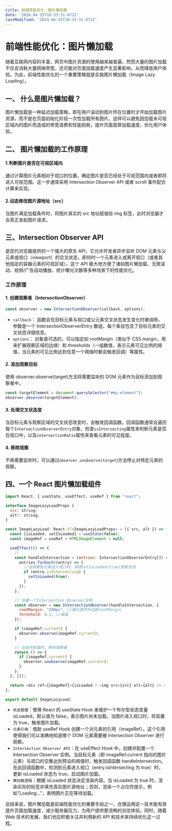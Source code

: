 ```yaml
---
title: 前端性能优化：图片懒加载
date: '2024-04-25T10:33:31.871Z'
lastModified: '2024-04-25T10:33:31.871Z'
---
```

# 前端性能优化：图片懒加载

随着互联网内容的丰富，网页中图片资源的使用越来越普遍，然而大量的图片加载不仅会消耗大量网络带宽，还可能对页面加载速度产生显著影响，从而降低用户体验。为此，前端性能优化的一个重要策略就是实施图片懒加载（Image Lazy Loading）。

## 一、 什么是图片懒加载？

图片懒加载是一种延迟加载策略，即在用户滚动到图片所在位置时才开始加载图片资源，而不是在页面初始化阶段一次性加载所有图片。这样可以避免因加载未可视区域内的图片而造成的带宽浪费和性能损耗，提升页面首屏加载速度，优化用户体验。

## 二、 图片懒加载的工作原理

#### 1.判断图片是否在可视区域内

通过计算图片元素相对于视口的位置，确定图片是否已经处于可视范围内或者即将进入可视范围。这一步通常采用 Intersection Observer API 或者 scroll 事件配合计算来实现。

#### 2.动态修改图片源地址（src）

当图片满足加载条件时，将图片真实的 src 地址赋值给 img 标签，此时浏览器才会真正发起图片请求。

## 三、Intersection Observer API

是现代浏览器提供的一个强大的原生 API，它允许开发者异步监听 DOM 元素与父元素或视口（viewport）的交叉状态，即何时一个元素进入或离开视口（或者其他指定的容器元素的可视区域）。这个 API 极大地方便了诸如图片懒加载、无限滚动、视频/广告自动播放、统计曝光次数等多种场景下的性能优化。

### 工作原理

#### 1. 创建观察者（IntersectionObserver）

```js
const observer = new IntersectionObserver(callback, options);
```

- `callback`： 函数会在目标元素与视口或父元素交叉状态发生变化时被调用，参数是一个 IntersectionObserverEntry 数组，每个条目包含了目标元素的交叉状态详细信息。
- `options`： 对象是可选的，可以指定如 rootMargin（类似于 CSS margin，用来扩展观察区域的边缘）和 thresholds（一组数值，表示元素可见比例的阈值，当元素的可见比例达到任意一个阈值时都会触发回调）等属性。

#### 2. 添加观察目标

使用 observer.observe(target)方法将需要监听的 DOM 元素作为目标添加到观察者中。

```js
const targetElement = document.querySelector("#my-element");
observer.observe(targetElement);
```

#### 3. 处理交叉状态变

当目标元素与观察区域的交叉状态改变时，会触发回调函数。回调函数通常会遍历每个`IntersectionObserverEntry`对象，检查`isIntersecting`属性来判断元素是否在视口中，以及`intersectionRatio`属性来查看元素的可见程度。

#### 4. 移除观察

不再需要监听时，可以通过`observer.unobserve(target`)方法停止对特定元素的观察。

## 四、一个 React 图片懒加载组件

```js
import React, { useState, useEffect, useRef } from "react";

interface ImageLazyLoadProps {
  src: string;
  alt?: string;
}

const ImageLazyLoad: React.FC<ImageLazyLoadProps> = ({ src, alt }) => {
  const [isLoaded, setIsLoaded] = useState(false);
  const imageRef = useRef < HTMLImageElement > null;

  useEffect(() => {
    //
    const handleIntersection = (entries: IntersectionObserverEntry[]) => {
      entries.forEach((entry) => {
        //当观察到元素进入视口时，调用setIsLoaded(true)更新状态
        if (entry.isIntersecting) {
          setIsLoaded(true);
        }
      });
    };

    // 创建一个Intersection Observer实例
    const observer = new IntersectionObserver(handleIntersection, {
      rootMargin: "200px", //根元素的外边距rootMargin
      threshold: 0.1, //阈值
    });

    if (imageRef.current) {
      observer.observe(imageRef.current);
    }

    // 在组件卸载时，移除观察者
    return () => {
      if (imageRef.current) {
        observer.unobserve(imageRef.current);
      }
    };
  }, []);

  return <div ref={imageRef}>{isLoaded ? <img src={src} alt={alt} /> : <div>Loading...</div>}</div>;
};

export default ImageLazyLoad;
```

- `状态管理`：使用 React 的 useState Hook 来维护一个布尔型状态变量 isLoaded，默认值为 false，表示图片尚未加载。当图片进入视口时，将其置为 true，触发图片加载。
- `元素引用`：借助 useRef Hook 创建一个对<img>元素的引用（imageRef）。这个引用使得我们可以准确地知道哪个 DOM 元素需要被 Intersection Observer 进行观察。
- `Intersection Observer API`：在 useEffect Hook 中，创建并配置一个 Intersection Observer 实例。当目标元素（即 imageRef.current 指向的图片元素）与视口的交集达到预设的阈值时，触发回调函数 handleIntersection。在此回调函数中，检测到元素进入视口（entry.isIntersecting 为 true）时，更新 isLoaded 状态为 true，启动图片加载。
- `懒加载逻辑`：根据 isLoaded 状态决定渲染内容。当 isLoaded 为 true 时，渲染实际的<img>标签并填充真实图片源地址；否则，渲染一个占位符提示，例如"Loading..."，表明图片正在等待加载。

总结来说，图片懒加载是前端性能优化的重要手段之一，合理运用这一技术能有效提升页面加载速度，减少服务器压力，为用户提供更流畅的浏览体验。同时，随着 Web 技术的发展，我们也应积极关注并利用新的 API 和技术来持续优化这一过程。
